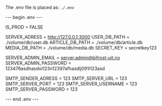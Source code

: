 The .env file is placed as: `./.env`

--- begin .env ---

IS_PROD = FALSE

SERVER_ADRESS = http://127.0.0.1:3000
USER_DB_PATH = ./volume/db/user.db
ARTICLE_DB_PATH = ./volume/db/article.db
MEDIA_DB_PATH = ./volume/db/media.db
SECRET_KEY = secretkey123

SERVER_ADMIN_EMAIL = server.admin@bifrost-uit.no
SERVER_ADMIN_PASSWORD = 123476asdhasdoi123n12397afhasdlj091i123asd

SMTP_SENDER_ADRESS = 123
SMTP_SERVER_URL = 123
SMTP_SERVER_PORT = 123
SMTP_SERVER_USERNAME = 123
SMTP_SERVER_PASSWORD = 123


--- end .env ---

